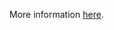 More information [here](https://docs.prismacloud.io/en/enterprise-edition/policy-reference/ansible-policies/ansible-networking-policies/ansible-2-2).
